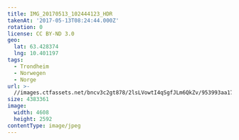 ```yaml
---
title: IMG_20170513_102444123_HDR
takenAt: '2017-05-13T08:24:44.000Z'
rotation: 0
license: CC BY-ND 3.0
geo:
  lat: 63.428374
  lng: 10.401197
tags:
  - Trondheim
  - Norwegen
  - Norge
url: >-
  //images.ctfassets.net/bncv3c2gt878/2lsLVowtI4qSgfJLm6QkZv/953993aa17426a5f042cd09ca72ca3eb/img_20170513_102444123_hdr_34519986491_o
size: 4383361
image:
  width: 4608
  height: 2592
contentType: image/jpeg
---
```


